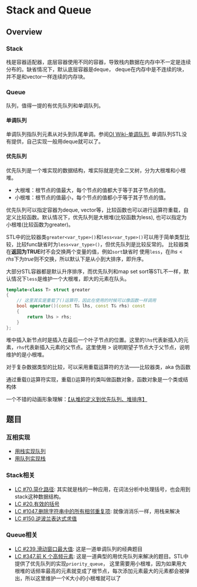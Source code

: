 # Stack and Queue
## Overview
### Stack
栈是容器适配器，底层容器使用不同的容器，导致栈内数据在内存中不一定是连续分布的。缺省情况下，默认底层容器是deque，
deque在内存中是不连续的块，并不是和vector一样连续的内存块。
### Queue
队列，值得一提的有优先队列和单调队列。
#### 单调队列
单调队列指队列元素从对头到队尾单调。参阅[OI Wiki-单调队列](https://oi-wiki.org/ds/monotonous-queue/), 单调队列STL没有提供，自己实现一般用deque就可以了。
#### 优先队列
优先队列是一个堆实现的数据结构，堆实际就是完全二叉树，分为大根堆和小根堆。
- 大根堆：根节点的值最大，每个节点的值都大于等于其子节点的值。
- 小根堆：根节点的值最小，每个节点的值都小于等于其子节点的值。
      
优先队列可以指定容器为deque, vector等，比较函数也可以进行运算符重载，自定义比较函数。默认情况下，优先队列是大根堆(比较函数为less), 也可以指定为
小根堆(比较函数为greater)。

STL中的比较器类`greater<var_type>()`和`less<var_type>()`可以用于简单类型比较，比较func缺省时为`less<var_type>()`，但优先队列是比较反常的。
比较器类在**返回为TRUE**时不会交换两个变量的值，例如`sort`缺省时 使用`less`，在$lhs < rhs$下为*true*则不交换，所以默认下是从小到大排序，即升序。

大部分STL容器都是默认升序排序，而优先队列和map set sort等STL不一样，默认情况下`less`是维护一个大根堆，即大的元素在队头。
```c++
template<class T> struct greater
{
    // 这里其实是重载了()运算符，因此在使用的时候可以像函数一样调用
    bool operator()(const T& lhs, const T& rhs) const
    {
        return lhs > rhs;
    }
};
```
堆中插入新节点时是插入在最后一个叶子节点的位置。这里的`lhs`代表新插入的元素，`rhs`代表新插入元素的父节点。这里使用 > 说明期望子节点大于父节点，说明维护的是小根堆。

对于复杂数据类型的比较，可以采用重载运算符的方法——比较器类，aka 伪函数 

通过重载()运算符实现，重载()运算符的类叫做函数对象，函数对象是一个类或结构体

一个不错的动画形象理解：[【从堆的定义到优先队列、堆排序】](https://www.bilibili.com/video/BV1AF411G7cA/?spm_id_from=333.337.search-card.all.click&vd_source=ef9de71875848cf80f6a976318c7c534)


## 题目
### 互相实现
- [用栈实现队列](queue_using_stack.cpp)
- [用队列实现栈](stack_using_queue.cpp)
### Stack相关
- [LC #70.简化路径](simplify_path.cpp): 其实就是栈的一种应用，在词法分析中处理括号，也会用到stack这种数据结构。
- [LC #20.有效的括号](valid_parentheses.cpp)
- [LC #1047.删除字符串中的所有相邻重复项](remove_all_adjacent_duplicates_in_string.cpp): 就像消消乐一样，用栈来解决
- [LC #150.逆波兰表达式求值](evaluate_reverse_polish_notation.cpp)
### Queue相关
- [LC #239.滑动窗口最大值](sliding_window_maximum.cpp): 这是一道单调队列的经典题目
- [LC #347.前 K 个高频元素](top_k_frequent_elements.cpp): 这是一道典型的用优先队列来解决的题目。STL中提供了优先队列的实现`priority_queue`，
这里需要用小根堆，因为如果用大根堆的话频率最高的元素就变成了根节点，每次添加元素最大的元素都会被弹出，所以这里维护一个K大小的小根堆就可以了
